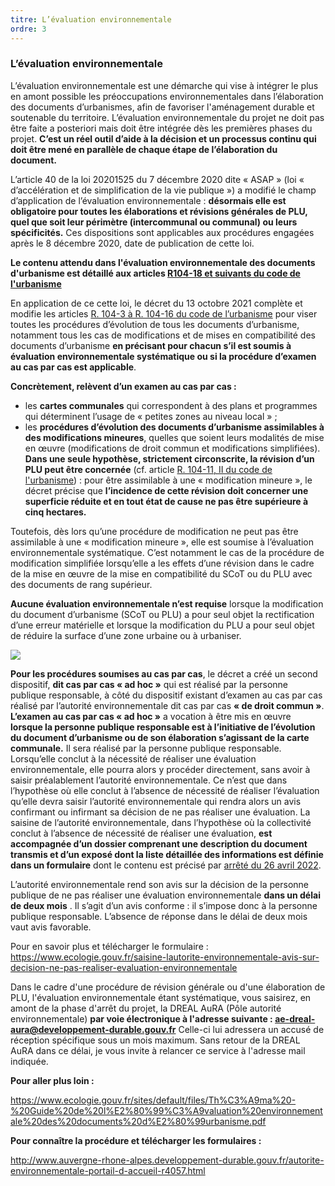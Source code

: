 ```yaml
---
titre: L’évaluation environnementale
ordre: 3
---
```


### L’évaluation environnementale



L’évaluation environnementale est une démarche qui vise à intégrer le plus en amont possible les préoccupations environnementales dans l’élaboration des documents d’urbanismes, afin de favoriser l'aménagement durable et soutenable du territoire. L’évaluation environnementale du projet ne doit pas être faite a posteriori mais doit être intégrée dès les premières phases du projet. **C’est un réel outil d’aide à la décision et un processus continu qui doit être mené en parallèle de chaque étape de l’élaboration du document.**

L’article 40 de la loi 20201525 du 7 décembre 2020 dite « ASAP » (loi « d’accélération et de simplification de la vie publique ») a modifié le champ d’application de l’évaluation environnementale : **désormais elle est obligatoire pour toutes les élaborations et révisions générales de PLU, quel que soit leur périmètre (intercommunal ou communal) ou leurs spécificités.** Ces dispositions sont applicables aux procédures engagées après le 8 décembre 2020, date de publication de cette loi.

**Le contenu attendu dans l'évaluation environnementale des documents d'urbanisme est détaillé aux articles [R104-18 et suivants du code de l'urbanisme](https://www.legifrance.gouv.fr/codes/section_lc/LEGITEXT000006074075/LEGISCTA000031719280/#LEGISCTA000031721368)** 

En application de ce cette loi, le décret du 13 octobre
2021 complète et modifie les articles [R. 104-3 à
R. 104-16 du code de l’urbanisme](https://www.legifrance.gouv.fr/codes/section_lc/LEGITEXT000006074075/LEGISCTA000031719210/#LEGISCTA000031721439) pour viser toutes
les procédures d’évolution de tous les documents
d’urbanisme, notamment tous les cas de modifications
et de mises en compatibilité des documents d’urbanisme
**en précisant pour chacun s’il est soumis à évaluation
environnementale systématique ou si la procédure
d’examen au cas par cas est applicable**.

**Concrètement, relèvent d’un examen au cas par cas :**
- les **cartes communales** qui correspondent à des plans et programmes qui déterminent l’usage de
« petites zones au niveau local » ;
- les **procédures d’évolution des documents d’urbanisme assimilables à des modifications mineures**, quelles que soient leurs modalités de mise en œuvre (modifications de droit commun et modifications simplifiées). **Dans une seule hypothèse, strictement circonscrite, la révision d’un PLU peut être concernée** (cf. article [R. 104-11, II du code de l'urbanisme](https://www.legifrance.gouv.fr/codes/article_lc/LEGIARTI000044221680)) : pour être assimilable à une
« modification mineure », le décret précise que **l’incidence de cette révision doit concerner une superficie réduite et en tout état de cause ne pas être supérieure à cinq hectares.**

Toutefois, dès lors qu’une procédure de modification
ne peut pas être assimilable à une « modification
mineure », elle est soumise à l’évaluation environnementale systématique. C’est notamment le cas de la procédure de modification simplifiée lorsqu’elle a les effets d’une révision dans le cadre de la mise en œuvre de la mise en compatibilité du SCoT ou du PLU avec des documents de rang supérieur.

**Aucune évaluation environnementale n’est requise** lorsque la modification du document d’urbanisme (SCoT ou PLU) a pour seul objet la rectification d’une erreur matérielle et lorsque la modification du PLU a pour seul objet de réduire la surface d’une zone urbaine ou à urbaniser.

 <img src="/images/EE-decret13102021.png"/>

**Pour les procédures soumises au cas par cas**, le décret a créé un second dispositif, **dit cas par
cas « ad hoc »** qui est réalisé par la personne publique
responsable, à côté du dispositif existant d’examen au cas par cas réalisé par l’autorité environnementale dit cas par cas **« de droit commun »**.
**L’examen au cas par cas « ad hoc »** a vocation à être mis en œuvre **lorsque la personne
publique responsable est à l’initiative de l’évolution du
document d’urbanisme ou de son élaboration s’agissant
de la carte communale.**
Il sera réalisé par la personne publique responsable. Lorsqu’elle conclut à la nécessité de réaliser une évaluation environnementale, elle pourra alors y procéder directement, sans avoir à saisir préalablement l’autorité environnementale.
Ce n’est que dans l’hypothèse où elle conclut à l’absence
de nécessité de réaliser l’évaluation qu’elle devra saisir
l’autorité environnementale qui rendra alors un avis
confirmant ou infirmant sa décision de ne pas réaliser
une évaluation.
La saisine de l’autorité environnementale, dans l’hypothèse où la collectivité conclut à l’absence de nécessité de réaliser une évaluation, **est accompagnée d’un dossier comprenant une description du document transmis et d’un exposé dont la liste détaillée des informations est définie dans un formulaire** dont le contenu est précisé par [arrêté du 26 avril 2022](https://www.legifrance.gouv.fr/jorf/id/JORFTEXT000045797776).

L’autorité environnementale rend son avis sur la décision
de la personne publique de ne pas réaliser une évaluation environnementale **dans un délai de deux mois** . Il s’agit d’un avis conforme : il s’impose
donc à la personne publique responsable. L’absence de réponse dans le délai de deux mois vaut avis favorable.

Pour en savoir plus et télécharger le formulaire : https://www.ecologie.gouv.fr/saisine-lautorite-environnementale-avis-sur-decision-ne-pas-realiser-evaluation-environnementale

Dans le cadre d'une procédure de révision générale ou d'une élaboration de PLU, l'évaluation environnementale étant systématique, vous saisirez, en amont de la phase d'arrêt du projet, la DREAL AuRA (Pôle autorité environnementale) **par voie électronique à l'adresse suivante : ae-dreal-aura@developpement-durable.gouv.fr**
Celle-ci lui adressera un accusé de réception spécifique sous un mois maximum. Sans retour de la DREAL AuRA dans ce délai, je vous invite à relancer ce service à l'adresse mail indiquée.


**Pour aller plus loin :** 

https://www.ecologie.gouv.fr/sites/default/files/Th%C3%A9ma%20-%20Guide%20de%20l%E2%80%99%C3%A9valuation%20environnementale%20des%20documents%20d%E2%80%99urbanisme.pdf

**Pour connaître la procédure et télécharger les formulaires :**

http://www.auvergne-rhone-alpes.developpement-durable.gouv.fr/autorite-environnementale-portail-d-accueil-r4057.html

